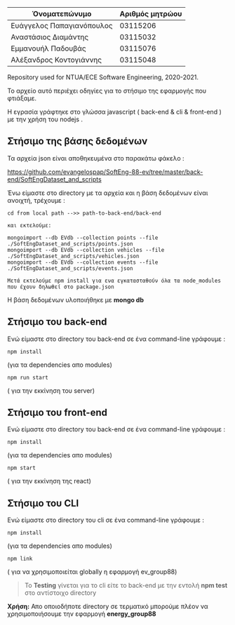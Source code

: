 Όνοματεπώνυμο  | Αριθμός μητρώου
------------ | -------------
Ευάγγελος Παπαγιανόπουλος | 03115206
Αναστάσιος Διαμάντης | 03115032
Εμμανουήλ Παδουβάς | 03115076
Αλέξανδρος Κοντογιάννης | 03115048

Repository used for NTUA/ECE Software Engineering, 2020-2021.

Το αρχείο αυτό περιέχει οδηγίες για το στήσιμο της εφαρμογής που φτιάξαμε.

Η εγρασία γράφτηκε στο γλώσσα javascript ( back-end & cli & front-end ) με την χρήση του nodejs .

## Στήσιμο της βάσης δεδομένων

Τα αρχεία json είναι αποθηκευμένα στο παρακάτω φάκελο :

https://github.com/evangelospap/SoftEng-88-ev/tree/master/back-end/SoftEngDataset_and_scripts


Ένω είμαστε στο directory με τα αρχεία και η βάση δεδομένων είναι ανοιχτή, τρέχουμε :
```
cd from local path -->> path-to-back-end/back-end

και εκτελούμε:

mongoimport --db EVdb --collection points --file ./SoftEngDataset_and_scripts/points.json
mongoimport --db EVdb --collection vehicles --file ./SoftEngDataset_and_scripts/vehicles.json
mongoimport --db EVdb --collection events --file ./SoftEngDataset_and_scripts/events.json

Μετά εκτελούμε npm install για ενα εγκατασταθούν όλα τα node_modules που έχουν δηλωθεί στο package.json
```
Η βάση δεδομένων υλοποιήθηκε με **mongo db**


## Στήσιμο του back-end
Ενώ είμαστε στο directory του back-end σε ένα command-line γράφουμε :
```
npm install
```
(για τα dependencies απο modules)
```
npm run start 
```
( για την εκκίνηση του server)

## Στήσιμο του front-end
Ενώ είμαστε στο directory του back-end σε ένα command-line γράφουμε :
```
npm install
```
(για τα dependencies απο modules)
```
npm start 
```
( για την εκκίνηση της react)



## Στήσιμο του CLI 
Ενώ είμαστε στο directory του cli σε ένα command-line γράφουμε :
```
npm install
```
(για τα dependencies απο modules)
```
npm link
```
( για να χρησιμοποιείται globally η εφαρμογή ev_group88)

> Το **Testing** γίνεται για το cli είτε το back-end με την εντολή **npm test** στο αντίστοιχο directory

 **Χρήση:** 
 Απο οποιοδήποτε directory σε τερματικό μπορούμε πλέον να χρησιμοποιήσουμε την εφαρμογή **energy_group88**
 
